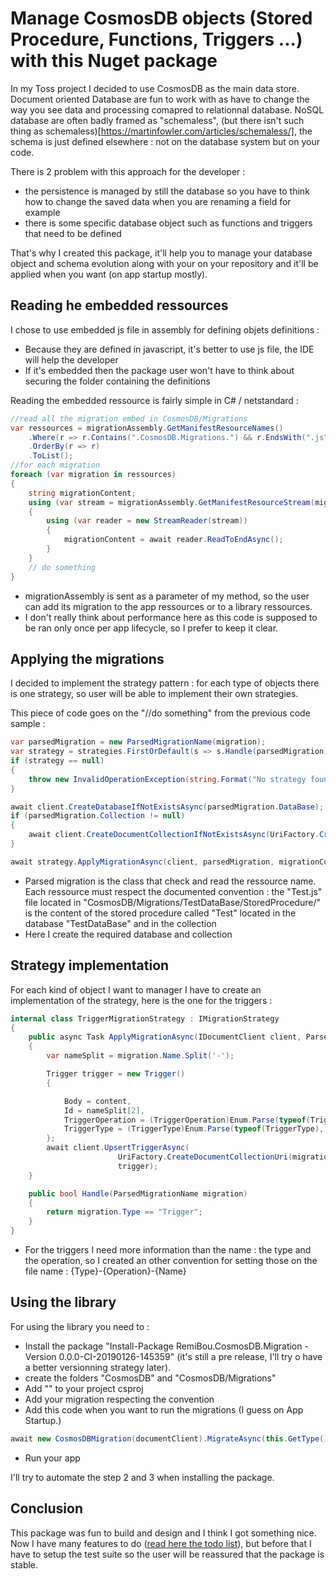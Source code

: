 # Manage CosmosDB objects (Stored Procedure, Functions, Triggers ...) with this Nuget package

In my Toss project I decided to use CosmosDB as the main data store. Document oriented Database are fun to work with as have to change the way you see data and processing comapred to relationnal database. NoSQL database are often badly framed as "schemaless", (but there isn't such thing as schemaless)[https://martinfowler.com/articles/schemaless/], the schema is just defined elsewhere : not on the database system but on your code.

There is 2 problem with this approach for the developer :
- the persistence is managed by still the database so you have to think how to change the saved data when you are renaming a field for example
- there is some specific database object such as functions and triggers that need to be defined 

That's why I created this package, it'll help you to manage your database object and schema evolution along with your on your repository and it'll be applied when you want (on app startup mostly).

## Reading he embedded ressources

I chose to use embedded js file in assembly for defining objets definitions :
- Because they are defined in javascript, it's better to use js file, the IDE will help the developer
- If it's embedded then the package user won't have to think about securing the folder containing the definitions

Reading the embedded ressource is fairly simple in C# / netstandard :

```cs
//read all the migration embed in CosmosDB/Migrations
var ressources = migrationAssembly.GetManifestResourceNames()
    .Where(r => r.Contains(".CosmosDB.Migrations.") && r.EndsWith(".js"))
    .OrderBy(r => r)
    .ToList();
//for each migration
foreach (var migration in ressources)
{
    string migrationContent;
    using (var stream = migrationAssembly.GetManifestResourceStream(migration))
    {
        using (var reader = new StreamReader(stream))
        {
            migrationContent = await reader.ReadToEndAsync();
        }
    }
    // do something
}
```

- migrationAssembly is sent as a parameter of my method, so the user can add its migration to the app ressources or to a library ressources.
- I don't really think about performance here as this code is supposed to be ran only once per app lifecycle, so I prefer to keep it clear.

## Applying the migrations

I decided to implement the strategy pattern : for each type of objects there is one strategy, so user will be able to implement their own strategies.

This piece of code goes on the "//do something" from the previous code sample :

```cs
var parsedMigration = new ParsedMigrationName(migration);
var strategy = strategies.FirstOrDefault(s => s.Handle(parsedMigration));
if (strategy == null)
{
    throw new InvalidOperationException(string.Format("No strategy found for migration '{0}", migration));
}

await client.CreateDatabaseIfNotExistsAsync(parsedMigration.DataBase);
if (parsedMigration.Collection != null)
{
    await client.CreateDocumentCollectionIfNotExistsAsync(UriFactory.CreateDatabaseUri(parsedMigration.DataBase.Id), parsedMigration.Collection);
}

await strategy.ApplyMigrationAsync(client, parsedMigration, migrationContent);
```

- Parsed migration is the class that check and read the ressource name. Each ressource must respect the documented convention : the "Test.js" file located in "CosmosDB/Migrations/TestDataBase/StoredProcedure/" is the content of the stored procedure called "Test" located in the database "TestDataBase" and in the collection
- Here I create the required database and collection

## Strategy implementation

For each kind of object I want to manager I have to create an implementation of the strategy, here is the one for the triggers :

```cs 
internal class TriggerMigrationStrategy : IMigrationStrategy
{
    public async Task ApplyMigrationAsync(IDocumentClient client, ParsedMigrationName migration, string content)
    {
        var nameSplit = migration.Name.Split('-');

        Trigger trigger = new Trigger()
        {

            Body = content,
            Id = nameSplit[2],
            TriggerOperation = (TriggerOperation)Enum.Parse(typeof(TriggerOperation), nameSplit[1]),
            TriggerType = (TriggerType)Enum.Parse(typeof(TriggerType), nameSplit[0])
        };
        await client.UpsertTriggerAsync(
                        UriFactory.CreateDocumentCollectionUri(migration.DataBase.Id, migration.Collection.Id),
                        trigger);
    }

    public bool Handle(ParsedMigrationName migration)
    {
        return migration.Type == "Trigger";
    }
}
```

- For the triggers I need more information than the name : the type and the operation, so I created an other convention for setting those on the file name : {Type}-{Operation}-{Name}

## Using the library

For using the library you need to :
- Install the package "Install-Package RemiBou.CosmosDB.Migration -Version 0.0.0-CI-20190126-145359" (it's still a pre release, I'll try o have a better versionning strategy later).
- create the folders "CosmosDB" and "CosmosDB/Migrations"
- Add "<EmbeddedResource Include="CosmosDB\Migrations\**\*.js" />" to your project csproj
- Add your migration respecting the convention
- Add this code when you want to run the migrations (I guess on App Startup.)
```cs 
await new CosmosDBMigration(documentClient).MigrateAsync(this.GetType().Assembly);// add .Wait() if your are in a not in an async context like the Startup
```
- Run your app

I'll try to automate the step 2 and 3 when installing the package.

## Conclusion

This package was fun to build and design and I think I got something nice. Now I have many features to do ([read here the todo list](https://github.com/RemiBou/RemiBou.CosmosDB.Migration)), but before that I have to setup the test suite so the user will be reassured that the package is stable. 